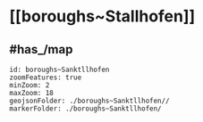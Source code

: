 # [[boroughs~Stallhofen]] 


## #has_/map  



```leaflet
id: boroughs~Sanktllhofen
zoomFeatures: true 
minZoom: 2 
maxZoom: 18
geojsonFolder: ./boroughs~Sanktllhofen//
markerFolder: ./boroughs~Sanktllhofen/
```

